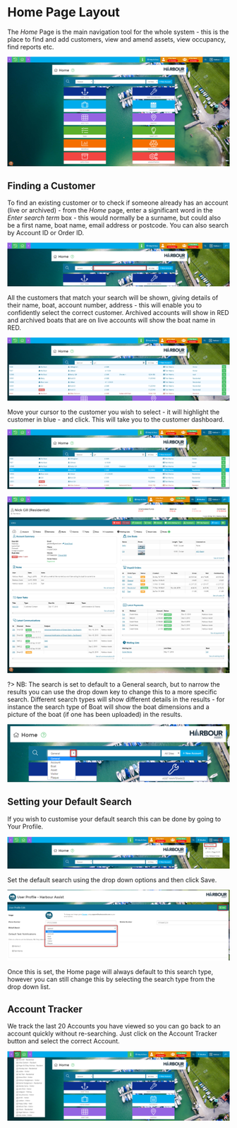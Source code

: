 # Home Page Layout #

The *Home* Page is the main navigation tool for the whole system - this is the place to find and add customers, view and amend assets, view occupancy, find reports etc.  

![Query Editor](img/Homescreen.png)

## Finding a Customer ##

To find an existing customer or to check if someone already has an account (live or archived) - from the *Home* page, enter a significant word in the *Enter search term* box - this would normally be a surname, but could also be a first name, boat name, email address or postcode.  You can also search by Account ID or Order ID.

![Query Editor](img/Findingacustomer1.png)

All the customers that match your search will be shown, giving details of their name, boat, account number, address - this will enable you to confidently select the correct customer.  Archived accounts will show in RED and archived boats that are on live accounts will show the boat name in RED.  

![Query Editor](img/Findingacustomer2.png)

Move your cursor to the customer you wish to select - it will highlight the customer in blue - and click.  This will take you to the customer dashboard.

![Query Editor](img/Findingacustomer4.png)

![image-20191212151026238](image-20191212151026238.png)

?> NB: The search is set to default to a General search, but to narrow the results you can use the drop down key to change this to a more specific search.  Different search types will show different details in the results - for instance the search type of Boat will show the boat dimensions and a picture of the boat (if one has been uploaded) in the results.

![Query Editor](img/Findingacustomer3.png)

## Setting your Default Search ##

If you wish to customise your default search this can be done by going to Your Profile.

![Query Editor](img/Findingacustomer6.png)

Set the default search using the drop down options and then click Save.

![Query Editor](img/Findingacustomer7.png)

Once this is set, the Home page will always default to this search type, however you can still change this by selecting the search type from the drop down list.

## Account Tracker ##

We track the last 20 Accounts you have viewed so you can go back to an account quickly without re-searching.  Just click on the Account Tracker button and select the correct Account.

![Query Editor](img/Findingacustomer8.png)